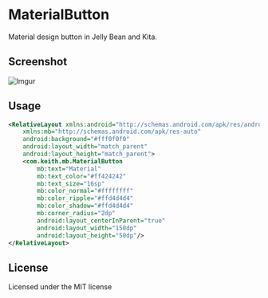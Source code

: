 MaterialButton
==============

Material design button in Jelly Bean and Kita.

## Screenshot ##

![Imgur](http://i.imgur.com/XBuruy8.png)

## Usage ##

```xml
<RelativeLayout xmlns:android="http://schemas.android.com/apk/res/android"
    xmlns:mb="http://schemas.android.com/apk/res-auto"
    android:background="#fff0f0f0"
    android:layout_width="match_parent"
    android:layout_height="match_parent">
    <com.keith.mb.MaterialButton
        mb:text="Material"
        mb:text_color="#ff424242"
        mb:text_size="16sp"
        mb:color_normal="#ffffffff"
        mb:color_ripple="#ffd4d4d4"
        mb:color_shadow="#ffd4d4d4"
        mb:corner_radius="2dp"
        android:layout_centerInParent="true"
        android:layout_width="150dp"
        android:layout_height="50dp"/>
</RelativeLayout>
```

## License ##

Licensed under the MIT license
